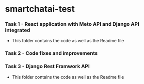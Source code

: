 # smartchatai-test

### Task 1 - React application with Meto API and Django API integrated
- This folder contains the code as well as the Readme file
### Task 2 - Code fixes and improvements
### Task 3 - Django Rest Framwork API
- This folder contains the code as well as the Readme file
